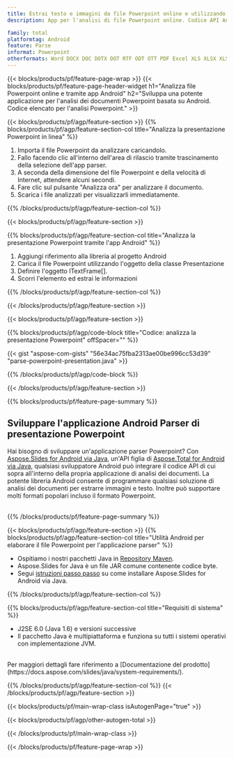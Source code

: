 ```yaml
---
title: Estrai testo e immagini da file Powerpoint online e utilizzando app mobili Android
description: App per l'analisi di file Powerpoint online. Codice API Android per estrarre immagini e testo dalla presentazione Powerpoint.

family: total
platformtag: Android
feature: Parse
informat: Powerpoint
otherformats: Word DOCX DOC DOTX DOT RTF ODT OTT PDF Excel XLS XLSX XLSM XLSB ODS Powerpoint PPT PPTX ODP
---
```

{{< blocks/products/pf/feature-page-wrap >}}
{{< blocks/products/pf/feature-page-header-widget h1="Analizza file Powerpoint online e tramite app Android" h2="Sviluppa una potente applicazione per l'analisi dei documenti Powerpoint basata su Android. Codice elencato per l'analisi Powerpoint." >}}

{{< blocks/products/pf/agp/feature-section >}}
{{% blocks/products/pf/agp/feature-section-col title="Analizza la presentazione Powerpoint in linea" %}}

1. Importa il file Powerpoint da analizzare caricandolo.
1. Fallo facendo clic all'interno dell'area di rilascio tramite trascinamento della selezione dell'app parser. 
1. A seconda della dimensione del file Powerpoint e della velocità di Internet, attendere alcuni secondi.
1. Fare clic sul pulsante "Analizza ora" per analizzare il documento.
1. Scarica i file analizzati per visualizzarli immediatamente.

{{% /blocks/products/pf/agp/feature-section-col %}}

{{< blocks/products/pf/agp/feature-section >}}

{{% blocks/products/pf/agp/feature-section-col title="Analizza la presentazione Powerpoint tramite l'app Android" %}}

1. Aggiungi riferimento alla libreria al progetto Android
1. Carica il file Powerpoint utilizzando l'oggetto della classe Presentazione
1. Definire l'oggetto ITextFrame[].
1. Scorri l'elemento ed estrai le informazioni

{{% /blocks/products/pf/agp/feature-section-col %}}

{{< /blocks/products/pf/agp/feature-section >}}

{{< blocks/products/pf/agp/feature-section >}}

{{% blocks/products/pf/agp/code-block title="Codice: analizza la presentazione Powerpoint" offSpacer="" %}}

{{< gist "aspose-com-gists" "56e34ac75fba2313ae00be996cc53d39" "parse-powerpoint-presentation.java" >}}

{{% /blocks/products/pf/agp/code-block %}}


{{< /blocks/products/pf/agp/feature-section >}}

{{% blocks/products/pf/feature-page-summary %}}


<h2>Sviluppare l'applicazione Android Parser di presentazione Powerpoint</h2>

Hai bisogno di sviluppare un'applicazione parser Powerpoint? Con [Aspose.Slides for Android via Java](https://products.aspose.com/slides/it/android-java/), un'API figlia di [Aspose.Total for Android via Java](https://products.aspose.com/total/it/android-java/), qualsiasi sviluppatore Android può integrare il codice API di cui sopra all'interno della propria applicazione di analisi dei documenti. La potente libreria Android consente di programmare qualsiasi soluzione di analisi dei documenti per estrarre immagini e testo. Inoltre può supportare molti formati popolari incluso il formato Powerpoint.<br /><br />

{{% /blocks/products/pf/feature-page-summary %}}

{{< blocks/products/pf/agp/feature-section >}}
{{% blocks/products/pf/agp/feature-section-col title="Utilità Android per elaborare il file Powerpoint per l'applicazione parser" %}}

- Ospitiamo i nostri pacchetti Java in [Repository Maven](https://releases.aspose.com/java/repo/com/aspose/aspose-slides/). 
- Aspose.Slides for Java è un file JAR comune contenente codice byte. 
- Segui [istruzioni passo passo](https://docs.aspose.com/slides/java/installation/#install-aspose-slides-for-java-from-maven-repository) su come installare Aspose.Slides for Android via Java.

{{% /blocks/products/pf/agp/feature-section-col %}}

{{% blocks/products/pf/agp/feature-section-col title="Requisiti di sistema" %}}

- J2SE 6.0 (Java 1.6) e versioni successive
- Il pacchetto Java è multipiattaforma e funziona su tutti i sistemi operativi con implementazione JVM.

<br />
Per maggiori dettagli fare riferimento a [Documentazione del prodotto](https://docs.aspose.com/slides/java/system-requirements/).

{{% /blocks/products/pf/agp/feature-section-col %}}
{{< /blocks/products/pf/agp/feature-section >}}

{{< blocks/products/pf/main-wrap-class isAutogenPage="true" >}}

{{< blocks/products/pf/agp/other-autogen-total >}}

{{< /blocks/products/pf/main-wrap-class >}}

{{< /blocks/products/pf/feature-page-wrap >}}